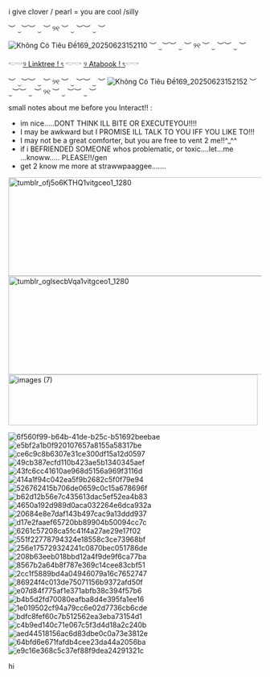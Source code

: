 i give clover / pearl = you are cool /silly

︶ ⏝︶︶ ⏝ ︶ ୨୧ ︶ ⏝ ︶︶ ⏝ ︶

![Không Có Tiêu Đề169_20250623152110](https://github.com/user-attachments/assets/ff9b279b-0466-4094-b343-98c978ebbd79)
︶ ⏝︶︶ ⏝ ︶ ୨୧ ︶ ⏝ ︶︶ ⏝ ︶

𓎢𓎠[୨ Linktree ! ৎ](https://linktr.ee/InkedWithAffection) 𓎢𓎡 [୨ Atabook ! ৎ](https://sweetmails.atabook.org)𓎠𓎡

︶ ⏝︶︶ ⏝ ︶ ୨୧ ︶ ⏝ ︶︶ ⏝ ︶
![Không Có Tiêu Đề169_20250623152152](https://github.com/user-attachments/assets/872e1903-76b4-417e-8ed9-843eec867631)
︶ ⏝︶︶ ⏝ ︶ ୨୧ ︶ ⏝ ︶︶ ⏝ ︶

small notes about me before you Interact!! :

- im nice.....DONT THINK ILL BITE OR EXECUTEYOU!!!!
- I may be awkward but I PROMISE ILL TALK TO YOU IFF YOU LIKE TO!!!
- I may not be a great comforter, but you are free to vent 2 me!!^_^^
- if i BEFRIENDED SOMEONE whos problematic, or toxic....let...me ...knoww..... PLEASE!!/gen
- get 2 know me more at strawwpaaggee.......
 <img width="956" height="196" alt="tumblr_ofj5o6KTHQ1vitgceo1_1280" src="https://github.com/user-attachments/assets/3444dd74-e037-4a9d-8f55-7b09777425db" />
<img width="955" height="196" alt="tumblr_oglsecbVqa1vitgceo1_1280" src="https://github.com/user-attachments/assets/f849b176-c50d-47ce-b915-c1b3f7aefba6" />
<img width="496" height="101" alt="images (7)" src="https://github.com/user-attachments/assets/039e96e3-58ab-4959-9d60-c1dfa8859c3b" />

![6f560f99-b64b-41de-b25c-b51692beebae](https://github.com/user-attachments/assets/81e71c3d-235f-4299-a157-db104444753d)
![e5bf2a1b0f920107657a8155a58317be](https://github.com/user-attachments/assets/afe5a059-5628-4320-add4-5104da123d89)
![ce6c9c8b6307e31ce300df15a12d0597](https://github.com/user-attachments/assets/b8e38e39-39dc-4f29-aa5a-c5e27e04cb0c)
![49cb387ecfd110b423ae5b1340345aef](https://github.com/user-attachments/assets/09734ee4-b646-4121-b84f-fd4e28272216)
![43fc6cc41610ae968d5156a969f3116d](https://github.com/user-attachments/assets/3f1adfc3-80e4-4ad1-934d-b84efa7139ec)
![414a1f94c042ea5f9b2682c5f0f79e94](https://github.com/user-attachments/assets/df935b78-f5e2-4cc9-8474-4f98b5b56f71)
![526762415b706de0659c0c15a678696f](https://github.com/user-attachments/assets/d70106de-3d4e-45a4-baab-4f2395ba5c8c)
![b62d12b56e7c435613dac5ef52ea4b83](https://github.com/user-attachments/assets/e4429c45-5eb5-43d4-93ab-058942e79424)
![4650a192d989d0aca032264e6dca932a](https://github.com/user-attachments/assets/c135a05a-e0c5-45c6-a349-05575d39ffb6)
![20684e8e7daf143b497cac9a13ddd937](https://github.com/user-attachments/assets/e3b3511a-96c0-48f8-94d8-352054bbc9b7)
![d17e2faaef65720bb89904b50094cc7c](https://github.com/user-attachments/assets/e155d44a-3c81-45ce-a179-20dfe4ad3e8d)
![6261c57208ca5fc41f4a27ae29e17f02](https://github.com/user-attachments/assets/dce12ac7-04a6-4ccb-9294-c149eed41b7f)
![551f22778794324e18558c3ce73968bf](https://github.com/user-attachments/assets/a4915c40-d77b-4609-8477-9be13e2a26ba)
![256e175729324241c0870bec051786de](https://github.com/user-attachments/assets/b31b27f9-501b-4fd2-8b05-817cfb2f7f27)
![208b63eeb018bbd12a4f9de9f6ca77ba](https://github.com/user-attachments/assets/4dee4953-c858-43a6-a71a-5c7efe6b4a2f)
![8567b2a64b8f787e369c14cee83cbf51](https://github.com/user-attachments/assets/61094395-fbd8-4e7f-a6b6-e20a7f1f273d)
![2cc1f5889bd4a04946079a16c7652747](https://github.com/user-attachments/assets/8a69ae30-b02f-41ec-aa70-f4ae6296128a)
![86924f4c013de75071156b9372afd50f](https://github.com/user-attachments/assets/6a3f03c9-451b-4cdd-8773-0c32ed499ad7)
![e07d84f775af1e371abfb38c394f57b6](https://github.com/user-attachments/assets/e73e29e5-c7c9-4633-996a-c591c3abd216)
![b4b5d2fd70080eafba8d4e395fa1ee16](https://github.com/user-attachments/assets/128b8f52-35aa-4aad-b1e4-38de2f580319)
![1e019502cf94a79cc6e02d7736cb6cde](https://github.com/user-attachments/assets/b2271041-7472-4062-bafc-3e5a21ee29f4)
![bdfc8fef60c7b512562ea3eba73154d1](https://github.com/user-attachments/assets/50b8ab35-c820-4835-a080-e73ecf0a8825)
![c4b9ed140c71e067c5f3d4d18a2c240b](https://github.com/user-attachments/assets/ddaa4021-2fb8-44c1-a238-c1b0270fa908)
![aed44518156ac6d83dbe0c0a73e3812e](https://github.com/user-attachments/assets/66de1f6a-9d5a-4dd2-bbad-e47b10a751be)
![64bfd6e671fafdb4cee23da44a2056ba](https://github.com/user-attachments/assets/44d22df7-b51c-4c86-9da6-fac178195052)
![e9c16e368c5c37ef88f9dea24291321c](https://github.com/user-attachments/assets/7fa99572-2199-4649-96cf-22b25be24c20)

hi
